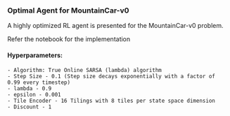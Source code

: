 
### Optimal Agent for MountainCar-v0
A highly optimized RL agent is presented for the MountainCar-v0 problem.

Refer the notebook for the implementation

#### Hyperparameters:

    - Algorithm: True Online SARSA (lambda) algorithm
    - Step Size - 0.1 (Step size decays exponentially with a factor of 0.99 every timestep)
    - lambda - 0.9
    - epsilon - 0.001
    - Tile Encoder - 16 Tilings with 8 tiles per state space dimension
    - Discount - 1


